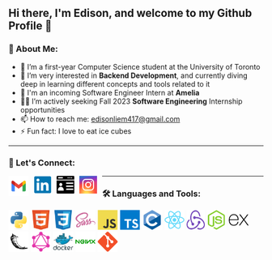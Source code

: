 ## Hi there, I'm Edison, and welcome to my Github Profile :wave:

### :movie_camera: About Me:
- :school: I’m a first-year Computer Science student at the University of Toronto
- :seedling:  I’m very interested in **Backend Development**, and currently diving deep in learning different concepts and tools related to it 
- :rocket:  I'm an incoming Software Engineer Intern at **Amelia**
- :man_technologist:  I’m actively seeking Fall 2023 **Software Engineering** Internship opportunities
- :mailbox:  How to reach me: edisonliem417@gmail.com 
- :zap: Fun fact: I love to eat ice cubes

---
### :handshake: Let's Connect:
<div>
    <a href="mailto:edisonliem417@gmail.com" target="_blank"><img src="https://github.com/edent/SuperTinyIcons/blob/master/images/svg/gmail.svg" title="Gmail" alt="Gmail" width="40" style="float:left;padding-right:10px;"></a> 
    <a href="https://www.linkedin.com/in/edison-liem/" target="_blank"><img src="https://github.com/devicons/devicon/blob/master/icons/linkedin/linkedin-original.svg" title="Linkedin" alt="Linkedin" width="35" style="float:left;padding-right:10px;"></a>
    <a href="https://edison-lhk.github.io/personal-website/" target="_blank"><img src="./personal-website-icon.png" title="Personal Website" alt="My Personal Website" width="35" height="35" style="float:left;padding-right:10px;"></a>
    <a href="https://www.instagram.com/edison_lhk/" target="_blank"><img src="https://github.com/edent/SuperTinyIcons/blob/master/images/svg/instagram.svg" title="Instagram" alt="Instagram" width="35" style="float:left;padding-right:10px;"></a>  
<div>

---
### :hammer_and_wrench: Languages and Tools:
<div> 
    <a href="#"><img src="https://github.com/devicons/devicon/blob/master/icons/python/python-original.svg" title="Python" alt="Python" width="40" height="40"></a>
    <a href="#"><img src="https://github.com/devicons/devicon/blob/master/icons/html5/html5-original.svg" title="HTML5" alt="HTML" width="40" height="40"></a>
    <a href="#"><img src="https://github.com/devicons/devicon/blob/master/icons/css3/css3-original.svg" title="CSS3" alt="CSS" width="40" height="40"></a>
    <a href="#"><img src="https://github.com/devicons/devicon/blob/master/icons/sass/sass-original.svg" title="SASS" alt="SASS" width="40" height="40"></a>
    <a href="#"><img src="https://github.com/devicons/devicon/blob/master/icons/javascript/javascript-original.svg" title="JavaScript" alt="JavaScript" width="40" height="40"></a>
    <a href="#"><img src="https://github.com/devicons/devicon/blob/master/icons/typescript/typescript-original.svg" title="TypeScript" alt="TypeScript" width="40" height="40"></a>
    <a href="#"><img src="https://github.com/devicons/devicon/blob/master/icons/c/c-original.svg" title="C" alt="C" width="40" height="40"></a>
    <a href="#"><img src="https://github.com/devicons/devicon/blob/master/icons/react/react-original.svg" title="React.js" alt="React.js" width="40" height="40"></a>
    <a href="#"><img src="https://github.com/devicons/devicon/blob/master/icons/redux/redux-original.svg" title="Redux" alt="Redux" width="36" height="40"></a>
    <a href="#"><img src="https://github.com/devicons/devicon/blob/master/icons/nodejs/nodejs-original.svg" title="Node.js" alt="Node.js" width="40" height="40"></a>
    <a href="#"><img src="https://github.com/devicons/devicon/blob/master/icons/express/express-original.svg" title="Express.js" alt="Express.js" width="40" height="40"></a>
    <a href="#"><img src="https://github.com/devicons/devicon/blob/master/icons/flask/flask-original.svg" title="Flask" alt="Flask" width="40" height="40"></a>
    <a href="#"><img src="https://github.com/devicons/devicon/blob/master/icons/graphql/graphql-plain.svg" title="GraphQL" alt="GraphQL" width="40" height="40"></a>
    <a href="#"><img src="https://github.com/devicons/devicon/blob/master/icons/docker/docker-original-wordmark.svg" title="Docker" alt="Docker" width="40" height="40"></a>
    <a href="#"><img src="https://github.com/devicons/devicon/blob/master/icons/nginx/nginx-original.svg" title="Nginx" alt="Nginx" width="40" height="40"></a>
    <a href="#"><img src="https://github.com/devicons/devicon/blob/master/icons/git/git-original.svg" title="Git" alt="Git" width="40" height="40"></a>
</div>

